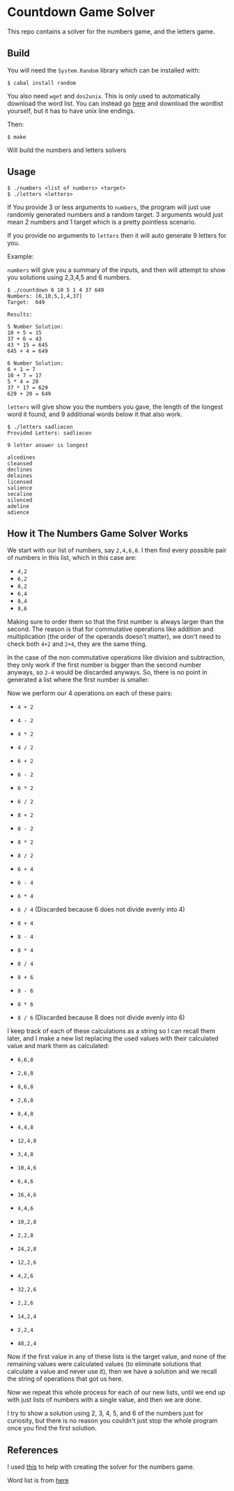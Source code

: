 # Countdown Game Solver

This repo contains a solver for the numbers game, and the letters game.

## Build

You will need the `System.Random` library which can be installed with:

```
$ cabal install random
```

You also need `wget` and `dos2unix`. This is only used to automatically download
the word list. You can instead go [here](https://raw.githubusercontent.com/dwyl/english-words/master/words_alpha.txt)
and download the wordlist yourself, but it has to have unix line endings.

Then:

```
$ make
```

Will build the numbers and letters solvers

## Usage

```
$ ./numbers <list of numbers> <target>
$ ./letters <letters>
```

If You provide 3 or less arguments to `numbers`, the program will just use
randomly generated numbers and a random target. 3 arguments would just mean 2
numbers and 1 target which is a pretty pointless scenario.

If you provide no arguments to `letters` then it will auto generate 9 letters
for you.

Example:

`numbers` will give you a summary of the inputs, and then will attempt to show
you solutions using 2,3,4,5 and 6 numbers.

```
$ ./countdown 6 10 5 1 4 37 649
Numbers: [6,10,5,1,4,37]
Target:  649

Results:

5 Number Solution:
10 + 5 = 15
37 + 6 = 43
43 * 15 = 645
645 + 4 = 649

6 Number Solution:
6 + 1 = 7
10 + 7 = 17
5 * 4 = 20
37 * 17 = 629
629 + 20 = 649
```

`letters` will give show you the numbers you gave, the length of the longest
word it found, and 9 additional words below it that also work.

```
$ ./letters sadliecen
Provided Letters: sadliecen

9 letter answer is longest

alcedines
cleansed
declines
delaines
licensed
salience
secaline
silenced
adeline
adience
```

## How it The Numbers Game Solver Works

We start with our list of numbers, say `2,4,6,8`. I then find every possible
pair of numbers in this list, which in this case are:

- `4,2`
- `6,2`
- `8,2`
- `6,4`
- `8,4`
- `8,6`

Making sure to order them so that the first number is always larger than the
second. The reason is that for commutative operations like addition and
multiplication (the order of the operands doesn't matter), we don't need to
check both `4+2` and `2+4`, they are the same thing.

In the case of the non commutative operations like division and subtraction,
they only work if the first number is bigger than the second number anyways, so
`2-4` would be discarded anyways. So, there is no point in generated a list
where the first number is smaller.

Now we perform our 4 operations on each of these pairs:

- `4 + 2`
- `4 - 2`
- `4 * 2`
- `4 / 2`

- `6 + 2`
- `6 - 2`
- `6 * 2`
- `6 / 2`

- `8 + 2`
- `8 - 2`
- `8 * 2`
- `8 / 2`

- `6 + 4`
- `6 - 4`
- `6 * 4`
- `6 / 4` (Discarded because 6 does not divide evenly into 4)

- `8 + 4`
- `8 - 4`
- `8 * 4`
- `8 / 4`

- `8 + 6`
- `8 - 6`
- `8 * 6`
- `8 / 6` (Discarded because 8 does not divide evenly into 6)

I keep  track of each of these calculations as a string so I can recall them
later, and I make a new list replacing the used values with their calculated
value and mark them as calculated:

- `6,6,8`
- `2,6,8`
- `8,6,8`
- `2,6,8`

- `8,4,8`
- `4,4,8`
- `12,4,8`
- `3,4,8`

- `10,4,6`
- `6,4,6`
- `16,4,6`
- `4,4,6`

- `10,2,8`
- `2,2,8`
- `24,2,8`

- `12,2,6`
- `4,2,6`
- `32,2,6`
- `2,2,6`

- `14,2,4`
- `2,2,4`
- `48,2,4`

Now if the first value in any of these lists is the target value, and none of
the remaining values were calculated values (to eliminate solutions that
calculate a value and never use it), then we have a solution and we recall the
string of operations that got us here.

Now we repeat this whole process for each of our new lists, until we end up with
just lists of numbers with a single value, and then we are done.

I try to show a solution using 2, 3, 4, 5, and 6 of the numbers just for
curiosity, but there is no reason you couldn't just stop the whole program once
you find the first solution.

## References

I used [this](https://cgjennings.ca/articles/countdown-numbers/) to help with
creating the solver for the numbers game.

Word list is from [here](https://raw.githubusercontent.com/dwyl/english-words/master/words_alpha.txt)
